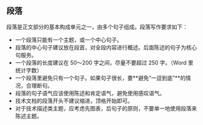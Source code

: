 ## 段落

段落是正文部分的基本构成单元之一，由多个句子组成。段落写作要求如下：

- 一个段落只能有一个主题，或一个中心句子。
- 段落的中心句子建议放在段首，对全段内容进行概述。后面陈述的句子为核心句服务。
- 一个段落的长度建议在 50～200 字之间，尽量不要超过 250 字。（Word 里统计字数）
- 一个段落里避免只有一个句子。如果句子很长，要**避免“一逗到底”**的情况，合理断句。
- 段落的句子语气应该使用陈述和肯定语气，避免使用感叹语气。
- 技术文档的段落开头不建议缩进，顶格开始即可。
- 对于技术描述类主题，应考虑先图表，后句子的原则，不要单一地使用段落来陈述主题。

